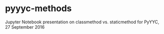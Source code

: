 # pyyyc-methods
Jupyter Notebook presentation on classmethod vs. staticmethod for PyYYC, 27 September 2016
